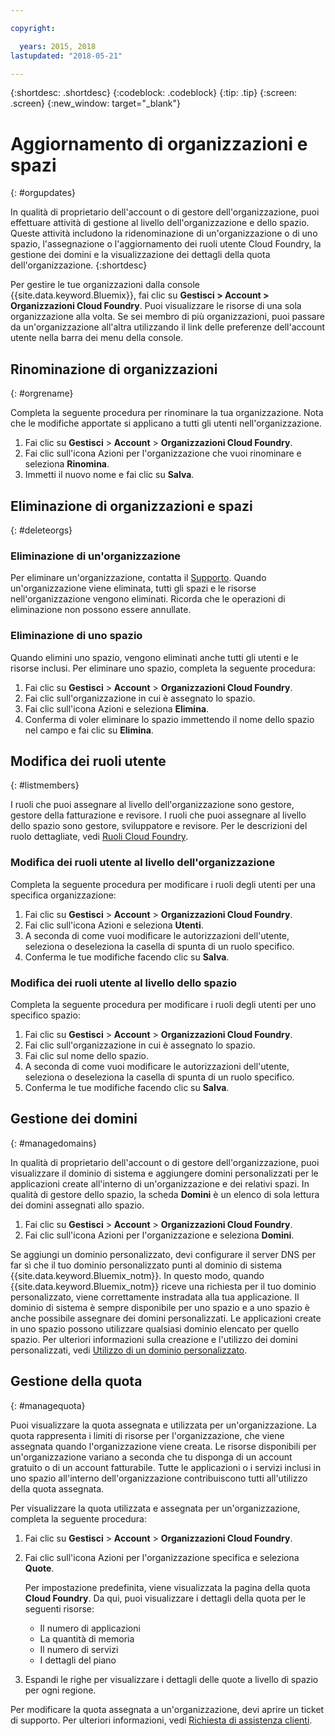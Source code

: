 ```yaml
---

copyright:

  years: 2015, 2018
lastupdated: "2018-05-21"

---
```


{:shortdesc: .shortdesc}
{:codeblock: .codeblock}
{:tip: .tip}
{:screen: .screen}
{:new_window: target="_blank"}

# Aggiornamento di organizzazioni e spazi
{: #orgupdates}

In qualità di proprietario dell'account o di gestore dell'organizzazione, puoi effettuare attività di gestione al livello dell'organizzazione e dello spazio. Queste attività includono la ridenominazione di un'organizzazione o di uno spazio, l'assegnazione o l'aggiornamento dei ruoli utente Cloud Foundry, la gestione dei domini e la visualizzazione dei dettagli della quota dell'organizzazione. 
{:shortdesc}

Per gestire le tue organizzazioni dalla console {{site.data.keyword.Bluemix}}, fai clic su **Gestisci > Account > Organizzazioni Cloud Foundry**. Puoi visualizzare le risorse di una sola organizzazione alla volta. Se sei membro di più organizzazioni, puoi passare da un'organizzazione all'altra utilizzando il link delle preferenze dell'account utente nella barra dei menu della console.

## Rinominazione di organizzazioni
{: #orgrename}

Completa la seguente procedura per rinominare la tua organizzazione. Nota che le modifiche apportate si applicano a tutti gli utenti nell'organizzazione.

1. Fai clic su **Gestisci** > **Account** > **Organizzazioni Cloud Foundry**.
2. Fai clic sull'icona Azioni per l'organizzazione che vuoi rinominare e seleziona **Rinomina**.  
3. Immetti il nuovo nome e fai clic su **Salva**.

## Eliminazione di organizzazioni e spazi
{: #deleteorgs}

### Eliminazione di un'organizzazione

Per eliminare un'organizzazione, contatta il [Supporto](/docs/get-support/howtogetsupport.html). Quando un'organizzazione viene eliminata, tutti gli spazi e le risorse nell'organizzazione vengono eliminati. Ricorda che le operazioni di eliminazione non possono essere annullate. 

### Eliminazione di uno spazio

Quando elimini uno spazio, vengono eliminati anche tutti gli utenti e le risorse inclusi. Per eliminare uno spazio, completa la seguente procedura:

1. Fai clic su **Gestisci** > **Account** > **Organizzazioni Cloud Foundry**.
2. Fai clic sull'organizzazione in cui è assegnato lo spazio.
3. Fai clic sull'icona Azioni e seleziona **Elimina**.
4. Conferma di voler eliminare lo spazio immettendo il nome dello spazio nel campo e fai clic su **Elimina**.

## Modifica dei ruoli utente
{: #listmembers}

I ruoli che puoi assegnare al livello dell'organizzazione sono gestore, gestore della fatturazione e revisore. I ruoli che puoi assegnare al livello dello spazio sono gestore, sviluppatore e revisore. Per le descrizioni del ruolo dettagliate, vedi [Ruoli Cloud Foundry](/docs/iam/cfaccess.html#cfroles).

### Modifica dei ruoli utente al livello dell'organizzazione

Completa la seguente procedura per modificare i ruoli degli utenti per una specifica organizzazione:

1. Fai clic su **Gestisci** > **Account** > **Organizzazioni Cloud Foundry**.
2. Fai clic sull'icona Azioni e seleziona **Utenti**.
3. A seconda di come vuoi modificare le autorizzazioni dell'utente, seleziona o deseleziona la casella di spunta di un ruolo specifico.
4. Conferma le tue modifiche facendo clic su **Salva**. 

### Modifica dei ruoli utente al livello dello spazio

Completa la seguente procedura per modificare i ruoli degli utenti per uno specifico spazio:

1. Fai clic su **Gestisci** > **Account** > **Organizzazioni Cloud Foundry**.
2. Fai clic sull'organizzazione in cui è assegnato lo spazio.
3. Fai clic sul nome dello spazio.
4. A seconda di come vuoi modificare le autorizzazioni dell'utente, seleziona o deseleziona la casella di spunta di un ruolo specifico.
5. Conferma le tue modifiche facendo clic su **Salva**.

## Gestione dei domini
{: #managedomains}

In qualità di proprietario dell'account o di gestore dell'organizzazione, puoi visualizzare il dominio di sistema e aggiungere domini personalizzati per le applicazioni create all'interno di un'organizzazione e dei relativi spazi. In qualità di gestore dello spazio, la scheda **Domini** è un elenco di sola lettura dei domini assegnati allo spazio.

1. Fai clic su **Gestisci** &gt; **Account** &gt; **Organizzazioni Cloud Foundry**.
2. Fai clic sull'icona Azioni per l'organizzazione e seleziona **Domini**.

Se aggiungi un dominio personalizzato, devi configurare il server DNS per far sì che il tuo dominio personalizzato punti al dominio di sistema {{site.data.keyword.Bluemix_notm}}. In questo modo, quando {{site.data.keyword.Bluemix_notm}} riceve una richiesta per il tuo dominio personalizzato, viene correttamente instradata alla tua applicazione. Il dominio di sistema è sempre disponibile per uno spazio e a uno spazio è anche possibile assegnare dei domini personalizzati. Le applicazioni create in uno spazio possono utilizzare qualsiasi dominio elencato per quello spazio. Per ulteriori informazioni sulla creazione e l'utilizzo dei domini personalizzati, vedi [Utilizzo di un dominio personalizzato](/docs/apps/updapps.html#domain).

## Gestione della quota
{: #managequota}

Puoi visualizzare la quota assegnata e utilizzata per un'organizzazione. La quota rappresenta i limiti di risorse per l'organizzazione, che viene assegnata quando l'organizzazione viene creata. Le risorse disponibili per un'organizzazione variano a seconda che tu disponga di un account gratuito o di un account fatturabile. Tutte le applicazioni o i servizi inclusi in uno spazio all'interno dell'organizzazione contribuiscono tutti all'utilizzo della quota assegnata.

Per visualizzare la quota utilizzata e assegnata per un'organizzazione, completa la seguente procedura:

1. Fai clic su **Gestisci** &gt; **Account** &gt; **Organizzazioni Cloud Foundry**.
2. Fai clic sull'icona Azioni per l'organizzazione specifica e seleziona **Quote**.

   Per impostazione predefinita, viene visualizzata la pagina della quota **Cloud Foundry**. Da qui, puoi visualizzare i dettagli della quota per le seguenti risorse:
 
   * Il numero di applicazioni
   * La quantità di memoria 
   * Il numero di servizi 
   * I dettagli del piano 

3. Espandi le righe per visualizzare i dettagli delle quote a livello di spazio per ogni regione.  

Per modificare la quota assegnata a un'organizzazione, devi aprire un ticket di supporto. Per ulteriori informazioni, vedi [Richiesta di assistenza clienti](/docs/get-support/howtogetsupport.html#getting-customer-support). 

